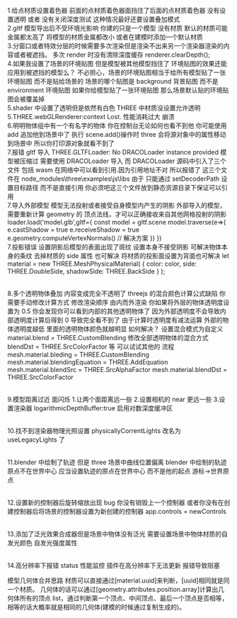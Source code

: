 1.给点材质设置着色器 前面的点材质着色器面挡住了后面的点材质着色器
没有设置透明 或者 没有关闭深度测试 这种情况最好还要设置叠加模式
<br>
2.gltf 模型导出后不受环境光影响
你建的只是一个模型 没有材质 默认的材质可能金属都太高了 将模型的材质金属都改小 或者在建模时添加一个默认材质
<br> 3.分窗口或者特效分层的时候需要多次渲染但是渲染不出来另一个渲染器渲染的内容或者被遮挡。
多次 render 时没有清除深度缓存 renderer.clearDepth();
<br> 4.如果我设置了场景的环境贴图 但是模型被其他模型挡住了 环境贴图的效果还能应用到被遮挡的模型么？
不必担心，场景的环境贴图相当于给所有模型贴了一张环境贴图 而不是贴给场景的
场景的哪个贴图是 background 背景贴图 而不是 environment 环境贴图
如果你给模型贴了一张环境贴图 那么场景默认贴的环境贴图会被覆盖掉
<br>
5.shader 中设置了透明但是依然有白色
THREE 中材质没设置允许透明
<br>
5.THREE.webGLRenderer:context Lost.
性能消耗过大 崩溃
<br> 6.明明物体组中有一个有名字的物体 你在控制台无论如何也看不到他
你可能使用 add 追加他到场景中了 执行 scene.add()操作时 three 会将源对象中的属性移动到场景中 所以你打印源对象就看不到了
<br> 7.报错 gltf 导入 THREE.GLTFLoader: No DRACOLoader instance provided
模型被压缩过 需要使用 DRACOLoader 导入 而 DRACOLoader 源码中引入了三个 文件 包括 wasm 在网络中可以看到引用.因为引用地址不对 所以报错了
这三个文件在 node_modules\three\examples\js\libs
由于 只能通过 setDecoderPath 设置目标路径 而不是直接引用 你必须吧这三个文件放到静态资源目录下保证可以引用
<br> 7.导入外部模型 模型无法投射或者接受自身模型内产生的阴影
外部导入的模型，需要重新计算 geometry 的 顶点法线，才可以正确接收来自其他网格投射的阴影
loader.load('model.glb',gltf={
const model = gltf.scene
model.traverse(e=>{
e.castShadow = true
e.receiveShadow = true
e.geometry.computeVertexNormals() // 解决方案
})
})
<br> 7.投影错误 设置阴影后模型的表面出现了斑纹
设置本身不接受阴影 可解决物体本身的条纹
去掉材质的 side 属性 也可解决
将材质的投影面设置为背面也可解决
let material = new THREE.MeshPhysicalMaterial( { color: color, side: THREE.DoubleSide, shadowSide: THREE.BackSide } );

<br> 8.多个透明物体叠加 内容变成完全不透明了
threejs 的混合颜色计算公式缺陷 你需要手动修改计算方式
修改渲染顺序 由内而外渲染
你如果将外层的物体透明度设置为 0.5 你会发现你可以看到内部的其他透明物体了 因为外部透明度不会导致内部透明度计算后得到 0 导致完全看不到了
由于计算时透明度有减法运算 外部的物体透明度越低 里面的透明物体颜色就越明显
如何解决？
设置混合模式为自定义 material.blend = THREE.CustomBlending
修改全部透明物体的混合方式 blendDst = THREE.SrcColorFactor 等 可以试试其他的
流程
mesh.material.bleding = THREE.CustomBlending
mesh.material.blendingEquation = THREE.AddEquation
mesh.material.blendSrc = THREE.SrcAlphaFactor
mesh.material.blendDst = THREE.SrcColorFactor

<br> 9.模型距离过近 面闪烁 1.让两个面距离远一些 2.设置相机的 near 更远一些 3.设置渲染器 logarithmicDepthBuffer:true 启用对数深度缓冲区

<br> 10.找不到渲染器物理光照设置
physicallyCorrentLights 改名为 useLegacyLights 了

<br> 11.blender 中绘制了轨迹 但是 three 场景中曲线位置偏离
blender 中绘制的轨迹原点不在世界中心 应当设置轨迹的原点在世界中心 而不是他的起点 游标->世界原点

<br> 12.设置新的控制器后旋转缩放出现 bug
你没有销毁上一个控制器
或者你没有在创建控制器后将场景的控制器设置为新创建的控制器
app.controls = newControls

<br> 13.添加了泛光效果合成器但是场景中物体没有泛光
需要设置场景中物体材质的自发光颜色 自发光强度属性

<br> 14.高分辨率下报错
status 性能监控 插件在高分辨率下无法更新 报错导致阻塞

模型几何体合并思路
材质可以直接通过[material.uuid]来判断，[uuid]相同就是同一个材质。
几何体的话可以通过[geometry.attributes.position.array]计算出几何体所有的顶点 list，通过判断第一个顶点、中间顶点、最后一个顶点是否相等，
相等的话大概率就是相同的几何体(建模的时候通过复制生成的)。
